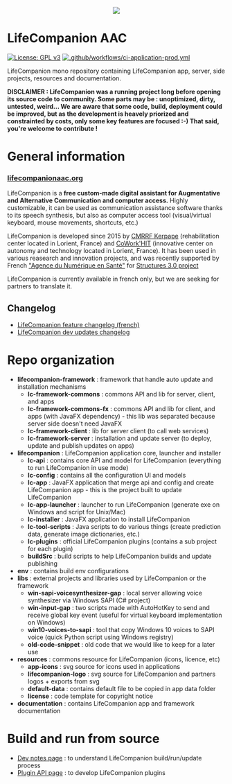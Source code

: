 <p align="center">
  <img src="https://github.com/LifeCompanionAAC/lifecompanion-fv/raw/master/resources/lifecompanion-logo/export/lifecompanion_title_icon_600px.png">
</p>

# LifeCompanion AAC

[![License: GPL v3](https://img.shields.io/badge/License-GPLv3-blue.svg)](https://www.gnu.org/licenses/gpl-3.0)
[![.github/workflows/ci-application-prod.yml](https://github.com/lifecompanionaac/lifecompanion/actions/workflows/ci-application-prod.yml/badge.svg)](https://github.com/lifecompanionaac/lifecompanion/actions/workflows/ci-application-prod.yml)

LifeCompanion mono repository containing LifeCompanion app, server, side projects, resources and documentation.

**DISCLAIMER : LifeCompanion was a running project long before opening its source code to community. Some parts may be : unoptimized, dirty, untested, weird... We are aware that some code, build, deployment could be improved, but as the development is heavely priorized and constrainted by costs, only some key features are focused :-) That said, you're welcome to contribute !**

# General information

### [lifecompanionaac.org](https://lifecompanionaac.org)

LifeCompanion is a **free custom-made digital assistant for Augmentative and Alternative Communication and computer access.** Highly customizable, it can be used as communication assistance software thanks to its speech synthesis, but also as computer access tool (visual/virtual keyboard, mouse movements, shortcuts, etc.)

LifeCompanion is developed since 2015 by [CMRRF Kerpape](http://kerpape.mutualite56.fr/fr) (rehabilitation center located in Lorient, France) and [CoWork'HIT](https://coworkhit.com/) (innovative center on autonomy and technology located in Lorient, France).
It has been used in various reasearch and innovation projects, and was recently supported by French ["Agence du Numérique en Santé"](https://esante.gouv.fr/) for [Structures 3.0 project](https://lifecompanionaac.org/categories/projects/lc-ms-structures-3-0)

LifeCompanion is currently available in french only, but we are seeking for partners to translate it.


## Changelog

- [LifeCompanion feature changelog (french)](https://lifecompanionaac.org/categories/documentations/lifecompanion-changelog)
- [LifeCompanion dev updates changelog](documentation/CHANGELOG.md)

# Repo organization

- **lifecompanion-framework** : framework that handle auto update and installation mechanisms
    - **lc-framework-commons** : commons API and lib for server, client, and apps
	- **lc-framework-commons-fx** : commons API and lib for client, and apps (with JavaFX dependency) - this lib was separated because server side doesn't need JavaFX
	- **lc-framework-client** : lib for server client (to call web services)
	- **lc-framework-server** : installation and update server (to deploy, update and publish updates on apps)
- **lifecompanion** : LifeCompanion application core, launcher and installer
    - **lc-api** : contains core API and model for LifeCompanion (everything to run LifeCompanion in use mode)
	- **lc-config** : contains all the configuration UI and models
	- **lc-app** : JavaFX application that merge api and config and create LifeCompanion app - this is the project built to update LifeCompanion
	- **lc-app-launcher** : launcher to run LifeCompanion (generate exe on Windows and script for Unix/Mac)
	- **lc-installer** : JavaFX application to install LifeCompanion
	- **lc-tool-scripts** : Java scripts to do various things (create prediction data, generate image dictionaries, etc.)
	- **lc-plugins** : official LifeCompanion plugins (contains a sub project for each plugin)
	- **buildSrc** : build scripts to help LifeCompanion builds and update publishing
- **env** : contains build env configurations
- **libs** : external projects and libraries used by LifeCompanion or the framework
    - **win-sapi-voicesynthesizer-gap** : local server allowing voice synthesizer via Windows SAPI (C# project)
	- **win-input-gap** : two scripts made with AutoHotKey to send and receive global key event (useful for virtual keyboard implementation on Windows)
	- **win10-voices-to-sapi** : tool that copy Windows 10 voices to SAPI voice (quick Python script using Windows registry)
	- **old-code-snippet** : old code that we would like to keep for a later use
- **resources** : commons resource for LifeCompanion (icons, licence, etc)
    - **app-icons** : svg source for icons used in applications
	- **lifecompanion-logo** : svg source for LifeCompanion and partners logos + exports from svg
	- **default-data** : contains default file to be copied in app data folder
	- **license** : code template for copyright notice
- **documentation** : contains LifeCompanion app and framework documentation

# Build and run from source

- [Dev notes page](documentation/DEV.md) : to understand LifeCompanion build/run/update process
- [Plugin API page](documentation/PLUGINS.md) : to develop LifeCompanion plugins

